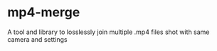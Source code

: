 # mp4-merge
A tool and library to losslessly join multiple .mp4 files shot with same camera and settings
